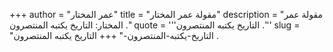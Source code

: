 +++
author = "عمر المختار"
title = "مقولة عمر المختار"
description = "مقولة عمر المختار: التاريخ يكتبه المنتصرون ."
quote = '''التاريخ يكتبه المنتصرون .''' 
slug = "التاريخ-يكتبه-المنتصرون-"
+++
التاريخ يكتبه المنتصرون .
